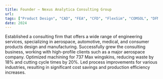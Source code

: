 ```yaml
---
title: Founder – Nexus Analytica Consulting Group
url: 
tags: ["Product Design", "CAD", "FEA", "CFD", "FlexSim", "COMSOL", "DFM", "DFAM", "DFA"]
date: 2024
---
```


Established a consulting firm that offers a wide range of engineering services, specializing in aerospace, automotive, medical, and consumer products design and manufacturing. Successfully grew the consulting business, working with high-profile clients such as a major aerospace company. Optimized machining for 737 Max wingskins, reducing waste by 18% and cutting cycle times by 20%. Led process improvements for various industries, resulting in significant cost savings and production efficiency increases.
